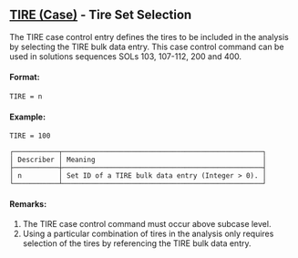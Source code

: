 ## [TIRE (Case)](https://nexus.hexagon.com/documentationcenter/bundle/MSC_Nastran_2022.4/page/Nastran_Combined_Book/qrg/casecontrol4a/TOC.TIRE.Case.xhtml) - Tire Set Selection

The TIRE case control entry defines the tires to be included in the analysis by selecting the TIRE bulk data entry. This case control command can be used in solutions sequences SOLs 103, 107-112, 200 and 400.

#### Format:

```nastran
TIRE = n
```

#### Example:

```nastran
TIRE = 100
```

```text
┌───────────┬─────────────────────────────────────────────────┐
│ Describer │ Meaning                                         │
├───────────┼─────────────────────────────────────────────────┤
│ n         │ Set ID of a TIRE bulk data entry (Integer > 0). │
└───────────┴─────────────────────────────────────────────────┘
```

#### Remarks:

1. The TIRE case control command must occur above subcase level.
2. Using a particular combination of tires in the analysis only requires selection of the tires by referencing the TIRE bulk data entry.
